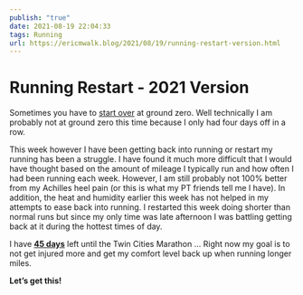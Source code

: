 ```yaml
---
publish: "true"
date: 2021-08-19 22:04:33
tags: Running
url: https://ericmwalk.blog/2021/08/19/running-restart-version.html
---
```


# Running Restart - 2021 Version

Sometimes you have to [start over](https://ericmwalk.blog/2016/02/09/back-to-running.html) at ground zero. Well technically I am probably not at ground zero this time because I only had four days off in a row.

This week however I have been getting back into running or restart my running has been a struggle. I have found it much more difficult that I would have thought based on the amount of mileage I typically run and how often I had been running each week. However, I am still probably not 100% better from my Achilles heel pain (or this is what my PT friends tell me I have). In addition, the heat and humidity earlier this week has not helped in my attempts to ease back into running. I restarted this week doing shorter than normal runs but since my only time was late afternoon I was battling getting back at it during the hottest times of day.

I have [**45 days**](https://ericmwalk.blog/2021/07/08/it-is-official.html) left until the Twin Cities Marathon ... Right now my goal is to not get injured more and get my comfort level back up when running longer miles.

**Let’s get this!**
